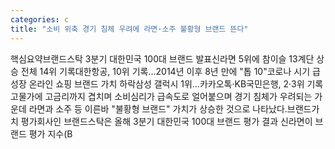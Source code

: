 ```yaml
---
categories: c
title: "소비 위축 경기 침체 우려에 라면·소주 불황형 브랜드 뜬다"
---
```

핵심요약브랜드스탁 3분기 대한민국 100대 브랜드 발표신라면 5위에 참이슬 13계단 상승 전체 14위 기록대한항공, 10위 기록…2014년 이후 8년 만에 "톱 10"코로나 시기 급성장 온라인 쇼핑 브랜드 가치 하락삼성 갤럭시 1위…카카오톡·KB국민은행, 2·3위 기록고물가에 고금리까지 겹치며 소비심리가 급속도로 얼어붙으며 경기 침체가 우려되는 가운데 라면과 소주 등 이른바 "불황형 브랜드" 가치가 상승한 것으로 나타났다.브랜드가치 평가회사인 브랜드스탁은 올해 3분기 대한민국 100대 브랜드 평가 결과 신라면이 브랜드 평가 지수(B